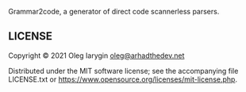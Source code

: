 Grammar2code, a generator of direct code scannerless parsers.

LICENSE
-------

Copyright © 2021 Oleg Iarygin <oleg@arhadthedev.net>

Distributed under the MIT software license; see the accompanying file
LICENSE.txt or <https://www.opensource.org/licenses/mit-license.php>.
